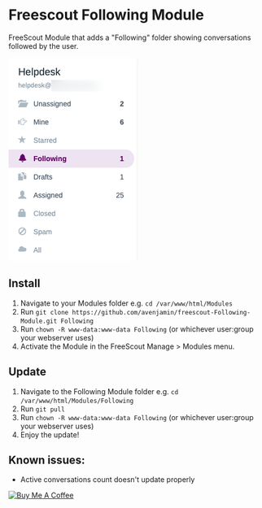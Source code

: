 # Freescout Following Module
FreeScout Module that adds a "Following" folder showing conversations followed by the user.

![Following Folder](Public/img/FreeScout-Following-Folder.png)

## Install
1. Navigate to your Modules folder e.g. `cd /var/www/html/Modules`
2. Run `git clone https://github.com/avenjamin/freescout-Following-Module.git Following`
3. Run `chown -R www-data:www-data Following` (or whichever user:group your webserver uses)
4. Activate the Module in the FreeScout Manage > Modules menu.

## Update
1. Navigate to the Following Module folder e.g. `cd /var/www/html/Modules/Following`
2. Run `git pull`
3. Run `chown -R www-data:www-data Following` (or whichever user:group your webserver uses)
4. Enjoy the update!

## Known issues:
* Active conversations count doesn't update properly

<a href="https://www.buymeacoffee.com/benperry" target="_blank"><img src="https://cdn.buymeacoffee.com/buttons/default-orange.png" alt="Buy Me A Coffee" height="41" width="174"></a>
